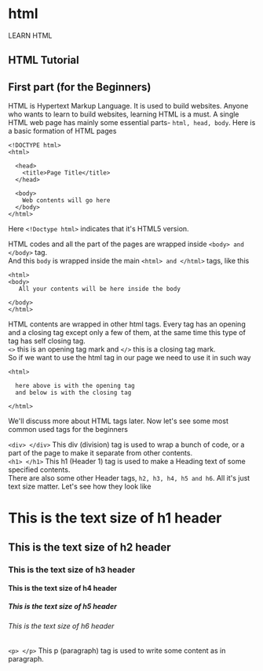 # html
LEARN HTML

## HTML Tutorial

## First part (for the Beginners)

HTML is Hypertext Markup Language. It is used to build websites. Anyone who wants to learn to build websites, learning HTML is a must. 
A single HTML web page has mainly some essential parts- `html, head, body`. Here is a basic formation of HTML pages
```
<!DOCTYPE html>
<html>

  <head>
    <title>Page Title</title>
  </head>
  
  <body>
    Web contents will go here
  </body>
</html>
```
Here `<!Doctype html>` indicates that it's HTML5 version. 


HTML codes and all the part of the pages are wrapped inside `<body> and </body>` tag. <br/>
And this `body` is wrapped inside the main `<html> and </html>` tags, like this <br/>
```
<html>
<body>
   All your contents will be here inside the body

</body>
</html>
```

HTML contents are wrapped in other html tags. Every tag has an opening and a closing tag except only a few of them, at the same time this type of tag has self closing tag. <br/>
`<>` this is an opening tag mark and `</>` this is a closing tag mark. <br/>
So if we want to use the html tag in our page we need to use it in such way <br/>
```
<html>

  here above is with the opening tag
  and below is with the closing tag

</html>
```

We'll discuss more about HTML tags later. Now let's see some most common used tags for the beginners <br/>

`<div> </div>` This div (division) tag is used to wrap a bunch of code, or a part of the page to make it separate from other contents.<br/>
`<h1> </h1>` This h1 (Header 1) tag is used to make a Heading text of some specified contents. <br/>
There are also some other Header tags, `h2, h3, h4, h5 and h6`. All it's just text size matter. Let's see how they look like<br/>
# This is the text size of h1 header
## This is the text size of h2 header
### This is the text size of h3 header
#### This is the text size of h4 header
##### This is the text size of h5 header
###### This is the text size of h6 header
`<p> </p>` This p (paragraph) tag is used to write some content as in paragraph. <br/>



